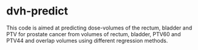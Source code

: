 # dvh-predict
This code is aimed at predicting dose-volumes of the rectum, bladder and PTV for prostate cancer from volumes of rectum, bladder, PTV60 and PTV44 and overlap volumes using different regression methods.
